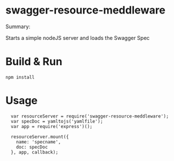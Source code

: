 # swagger-resource-meddleware

Summary:

Starts a simple nodeJS server and loads the Swagger Spec


# Build & Run

```Shell
npm install
```

# Usage

```
  var resourceServer = require('swagger-resource-meddleware');
  var specDoc = yamltojs('yamlfile');
  var app = require('express')();

  resourceServer.mount({
    name: 'specname',
    doc: specDoc
  }, app, callback);

```
